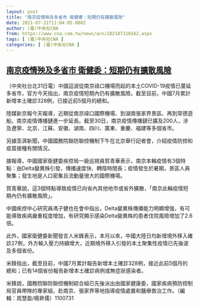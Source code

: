 ```yaml
---
layout: post
title: "南京疫情殃及多省市 衛健委：短期仍有擴散風險"
date: 2021-07-31T11:04:05.000Z
author: (臺)中央社CNA
from: https://www.cna.com.tw/news/acn/202107310162.aspx
tags: [ (臺)中央社CNA ]
categories: [ (臺)中央社CNA ]
---
```

<!--1627729445000-->
[南京疫情殃及多省市 衛健委：短期仍有擴散風險](https://www.cna.com.tw/news/acn/202107310162.aspx)
------

<div>
<div></div><div class="paragraph"><p>（中央社台北31日電）中國這波從南京祿口機場而起的本土COVID-19疫情已蔓延多省市，官方今天指出，南京疫情短期內仍有擴散風險。截至目前，中國7月累計新增本土確診328例，已接近前5個月的總和。</p><p>陸媒新京報今天報導，近期從南京祿口國際機場、到湖南張家界景區、再到常德遊船，南京疫情傳播鏈進一步延長。截至30日，南京疫情傳播鏈已擴及200人，涉及遼寧、北京、江蘇、安徽、湖南、四川、廣東、重慶、福建等多個省市。</p><p>另據澎湃新聞，中國國務院聯防聯控機制下午在北京舉行記者會，介紹疫情防控和疫苗接種有關情況。</p><p>據報導，中國國家衛健委疾控局一級巡視員賀青華表示，南京本輪疫情有3個特點：由Delta變異株引發，傳播速度快、轉陰時間長；疫情發生於暑期，景區人員聚集；發生地是人口密集且流動量很大的國際機場。</p><p>賀青華說，這3個特點導致疫情已向省內其他地市或省外擴散，「南京此輪疫情短期內仍有擴散風險」。</p><p>中國疾控中心研究員馮子健也在會中指出，Delta變異株傳播能力明顯增強，有可能導致疾病嚴重程度增加，有研究顯示感染Delta變異株的患者住院風險增加了2.6倍。</p><p>此外，國家衛健委新聞發言人米鋒表示，本月以來，中國大陸日均新增境外移入確診27例，外方輸入壓力持續增大，近期境外移入引發的本土聚集性疫情已先後波及多個省份。</p><p>米鋒指出，截至目前，中國7月累計報告新增本土確診328例，接近此前5個月的總和；已有14個省份報告新增本土確診病例或無症狀感染者。</p><p>米鋒說，國務院聯防聯控機制綜合組已先後派出由國家健康委，國家疾病預防控制局官員帶隊的專家組，赴南京、張家界等地指導疫情處置和醫療救治工作。（編輯：周慧盈/楊昇儒）1100731</p></div>
</div>
